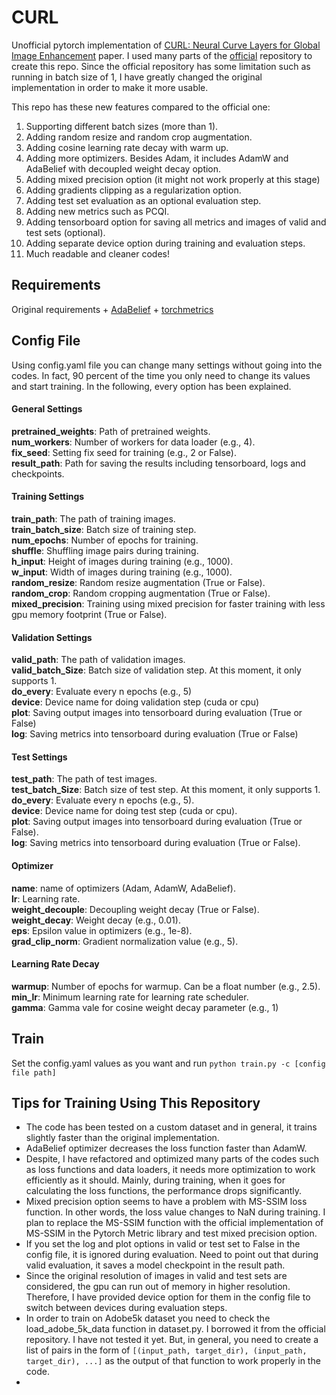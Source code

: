 # CURL
Unofficial pytorch implementation of [CURL: Neural Curve Layers for Global Image Enhancement](https://arxiv.org/abs/1911.13175)
paper.
I used many parts of the [official](https://github.com/sjmoran/CURL) repository to create this repo.
Since the official repository has some limitation such as running in batch size of 1, I have greatly changed the 
original implementation in order to make it more usable.

This repo has these new features compared to the official one:
1. Supporting different batch sizes (more than 1).
2. Adding random resize and random crop augmentation.
3. Adding cosine learning rate decay with warm up.
4. Adding more optimizers. Besides Adam, it includes AdamW and AdaBelief with decoupled weight decay option.
5. Adding mixed precision option (it might not work properly at this stage)
6. Adding gradients clipping as a regularization option.
7. Adding test set evaluation as an optional evaluation step.
8. Adding new metrics such as PCQI.
9. Adding tensorboard option for saving all metrics and images of valid and test sets (optional).
10. Adding separate device option during training and evaluation steps. 
11. Much readable and cleaner codes!


## Requirements
Original requirements + [AdaBelief](https://github.com/juntang-zhuang/Adabelief-Optimizer) +
[torchmetrics](https://torchmetrics.readthedocs.io/en/stable/)

## Config File
Using config.yaml file you can change many settings without going into the codes. In fact, 90 percent of the time you 
only need to change its values and start training. In the following, every option has been explained. 

#### General Settings
**pretrained_weights**: Path of pretrained weights. \
**num_workers**: Number of workers for data loader (e.g., 4). \
**fix_seed**: Setting fix seed for training (e.g., 2 or False). \
**result_path**: Path for saving the results including tensorboard, logs and checkpoints.

#### Training Settings
**train_path**: The path of training images. \
**train_batch_size**: Batch size of training step. \
**num_epochs**: Number of epochs for training. \
**shuffle**: Shuffling image pairs during training.\
**h_input**: Height of images during training (e.g., 1000). \
**w_input**: Width of images during training (e.g., 1000). \
**random_resize**: Random resize augmentation (True or False). \
**random_crop**: Random cropping augmentation (True or False). \
**mixed_precision**: Training using mixed precision for faster training with less gpu memory footprint (True or False).

#### Validation Settings
**valid_path**: The path of validation images. \
**valid_batch_Size**: Batch size of validation step. At this moment, it only supports 1. \
**do_every**: Evaluate every n epochs (e.g., 5) \
**device**: Device name for doing validation step (cuda or cpu) \
**plot**: Saving output images into tensorboard during evaluation (True or False) \
**log**: Saving metrics into tensorboard during evaluation (True or False)

#### Test Settings
**test_path**: The path of test images. \
**test_batch_Size**: Batch size of test step. At this moment, it only supports 1. \
**do_every**: Evaluate every n epochs (e.g., 5). \
**device**: Device name for doing test step (cuda or cpu). \
**plot**: Saving output images into tensorboard during evaluation (True or False). \
**log**: Saving metrics into tensorboard during evaluation (True or False). 

#### Optimizer
**name**: name of optimizers (Adam, AdamW, AdaBelief). \
**lr**: Learning rate. \
**weight_decouple**: Decoupling weight decay (True or False). \
**weight_decay**: Weight decay (e.g., 0.01). \
**eps**: Epsilon value in optimizers (e.g., 1e-8). \
**grad_clip_norm**: Gradient normalization value (e.g., 5). 

#### Learning Rate Decay
**warmup**: Number of epochs for warmup. Can be a float number (e.g., 2.5). \
**min_lr**: Minimum learning rate for learning rate scheduler. \
**gamma**: Gamma vale for cosine weight decay parameter (e.g., 1)

## Train
Set the config.yaml values as you want and run `python train.py -c [config file path]` 

## Tips for Training Using This Repository
* The code has been tested on a custom dataset and in general, it trains slightly faster than the original implementation.
* AdaBelief optimizer decreases the loss function faster than AdamW.
* Despite, I have refactored and optimized many parts of the codes such as loss functions and data loaders,
it needs more optimization to work efficiently as it should. Mainly, during training,
when it goes for calculating the loss functions, the performance drops significantly.
* Mixed precision option seems to have a problem with MS-SSIM loss function. 
In other words, the loss value changes to NaN during training. I plan to replace the MS-SSIM function with the official
implementation of MS-SSIM in the Pytorch Metric library and test mixed precision option.
* If you set the log and plot options in valid or test set to False in the config file, it is ignored during evaluation.
Need to point out that during valid evaluation, it saves a model checkpoint in the result path.
* Since the original resolution of images in valid and test sets are considered, the gpu can run out of memory in higher
resolution. Therefore, I have provided device option for them in the config file to switch between devices during
evaluation steps.
* In order to train on Adobe5k dataset you need to check the load_adobe_5k_data function in dataset.py.
I borrowed it from the official repository. I have not tested it yet.
But, in general, you need to create a list of pairs in the form of 
`[(input_path, target_dir), (input_path, target_dir), ...]`
as the output of that function to work properly in the code.
* 